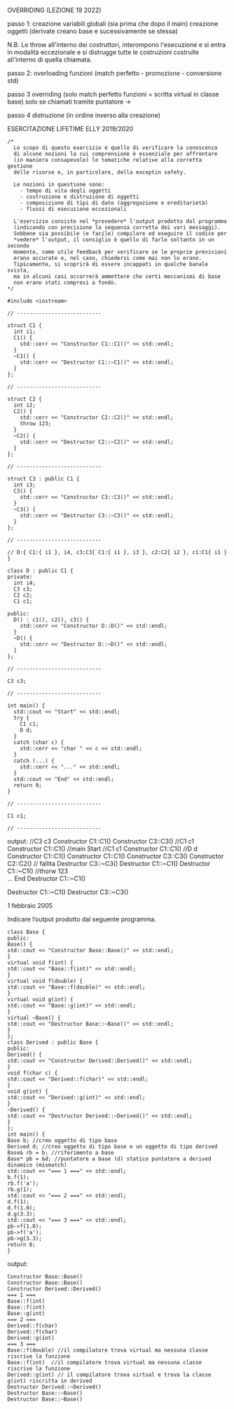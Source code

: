 OVERRIDING (LEZIONE 19 2022)

passo 1:
creazione variabili globali (sia prima che dopo il main)
creazione oggetti (derivate creano base e sucessivamente se stessa) 

N.B. Le throw all'interno dei costruttori, interompono l'esecuzione e si entra in modalità eccezionale e si distrugge tutte le costruzioni costruite all'interno di quella chiamata.

passo 2: 
overloading funzioni (match perfetto - promozione - conversione std)

passo 3 
overriding (solo match perfetto funzioni + scritta virtual in classe base)
	solo se chiamati tramite puntatore ->

passo 4
distruzione (in ordine inverso alla creazione)


ESERCITAZIONE LIFETIME ELLY 2019/2020
````
/*
  Lo scopo di questo esercizio è quello di verificare la conoscenza
  di alcune nozioni la cui comprensione è essenziale per affrontare
  (in maniera consapevole) le tematiche relative alla corretta gestione
  delle risorse e, in particolare, della exceptin safety.

  Le nozioni in questione sono:
    - tempo di vita degli oggetti
    - costruzione e distruzione di oggetti
    - composizione di tipi di dato (aggregazione e ereditarietà)
    - flussi di esecuzione eccezionali

  L'esercizio consiste nel *prevedere* l'output prodotto dal programma
  (indicando con precisione la sequenza corretta dei vari messaggi).
  Sebbene sia possibile (e facile) compilare ed eseguire il codice per
  *vedere* l'output, il consiglio è quello di farlo soltanto in un secondo
  momento, come utile feedback per verificare se le proprie previsioni
  erano accurate e, nel caso, chiedersi come mai non lo erano.
  Tipicamente, si scoprirà di essere incappati in qualche banale svista,
  ma in alcuni casi occorrerà ammettere che certi meccanismi di base
  non erano stati compresi a fondo.
*/

#include <iostream>

// ---------------------------

struct C1 {
  int i1;
  C1() {
    std::cerr << "Constructor C1::C1()" << std::endl;
  }
  ~C1() {
    std::cerr << "Destructor C1::~C1()" << std::endl;
  }
};

// ---------------------------

struct C2 {
  int i2;
  C2() {
    std::cerr << "Constructor C2::C2()" << std::endl;
    throw 123;
  }
  ~C2() {
    std::cerr << "Destructor C2::~C2()" << std::endl;
  }
};

// ---------------------------

struct C3 : public C1 {
  int i3;
  C3() {
    std::cerr << "Constructor C3::C3()" << std::endl;
  }
  ~C3() {
    std::cerr << "Destructor C3::~C3()" << std::endl;
  }
};

// ---------------------------

// D:{ C1:{ i1 }, i4, c3:C3{ C1:{ i1 }, i3 }, c2:C2{ i2 }, c1:C1{ i1 } }

class D : public C1 {
private:
  int i4;
  C3 c3;
  C2 c2;
  C1 c1;

public:
  D() : c1(), c2(), c3() {
    std::cerr << "Constructor D::D()" << std::endl;
  }
  ~D() {
    std::cerr << "Destructor D::~D()" << std::endl;
  }
};

// ---------------------------

C3 c3;

// ---------------------------

int main() {
  std::cout << "Start" << std::endl;
  try {
    C1 c1;
    D d;
  }
  catch (char c) {
    std::cerr << "char " << c << std::endl;
  }
  catch (...) {
    std::cerr << "..." << std::endl;
  }
  std::cout << "End" << std::endl;
  return 0;
}

// ---------------------------

C1 c1;

// ---------------------------
````

output:
//C3 c3 
Constructor C1::C1()
Constructor C3::C3()
//C1 c1
Constructor C1::C1()
//main
Start
//C1 c1
Constructor C1::C1()
//D d
Constructor C1::C1()
Constructor C1::C1()
Constructor C3::C3()
Constructor C2::C2() // fallita
Destructor C3::~C3()
Destructor C1::~C1()
Destructor C1::~C1()
//thorw 123  
...
End
Destructor C1::~C1()

Destructor C1::~C1()
Destructor C3::~C3()







1 febbraio 2005

Indicare l’output prodotto dal seguente programma.
````
class Base {
public:
Base() {
std::cout << "Constructor Base::Base()" << std::endl;
}
virtual void f(int) {
std::cout << "Base::f(int)" << std::endl;
}
virtual void f(double) {
std::cout << "Base::f(double)" << std::endl;
}
virtual void g(int) {
std::cout << "Base::g(int)" << std::endl;
}
virtual ~Base() {
std::cout << "Destructor Base::~Base()" << std::endl;
}
};
class Derived : public Base {
public:
Derived() {
std::cout << "Constructor Derived::Derived()" << std::endl;
}
void f(char c) {
std::cout << "Derived::f(char)" << std::endl;
}
void g(int) {
std::cout << "Derived::g(int)" << std::endl;
}
~Derived() {
std::cout << "Destructor Derived::~Derived()" << std::endl;
}
};
int main() {
Base b; //creo oggetto di tipo base
Derived d; //creo oggetto di tipo base e un oggetto di tipo derived
Base& rb = b; //riferimento a base
Base* pb = &d; //puntatore a base (d) statico puntatore a derived dinamico (mismatch)
std::cout << "=== 1 ===" << std::endl;
b.f(1);
rb.f('a');
rb.g(1);
std::cout << "=== 2 ===" << std::endl;
d.f(1);
d.f(1.0);
d.g(3.3);
std::cout << "=== 3 ===" << std::endl;
pb->f(1.0);
pb->f('a');
pb->g(3.3);
return 0;
}
````

output:
````
Constructor Base::Base()
Constructor Base::Base()
Constructor Derived::Derived()
=== 1 ===
Base::f(int)
Base::f(int)
Base::g(int)
=== 2 ===
Derived::f(char)
Derived::f(char)
Derived::g(int)
=== 3 ===
Base::f(double) //il compilatore trova virtual ma nessuna classe riscrive la funzione
Base::f(int)  //il compilatore trova virtual ma nessuna classe riscrive la funzione
Derived::g(int) // il compilatore trova virtual e trova la classe g(int) riscritta in derived
Destructor Derived::~Derived()
Destructor Base::~Base()
Destructor Base::~Base()
````


